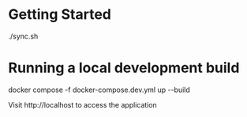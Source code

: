 # Getting Started
./sync.sh 

# Running a local development build
docker compose -f docker-compose.dev.yml up --build

Visit http://localhost to access the application
